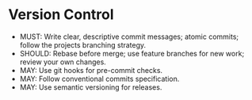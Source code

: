 # Version Control

- MUST: Write clear, descriptive commit messages; atomic commits; follow the projects branching strategy.
- SHOULD: Rebase before merge; use feature branches for new work; review your own changes.
- MAY: Use git hooks for pre-commit checks.
- MAY: Follow conventional commits specification.
- MAY: Use semantic versioning for releases.

